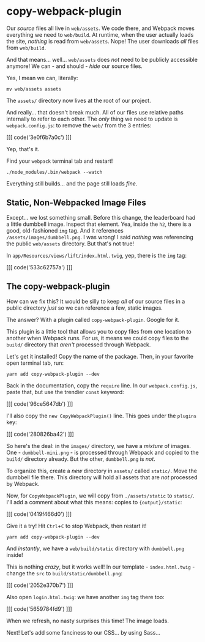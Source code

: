 # copy-webpack-plugin

Our *source* files all live in `web/assets`. We code there, and Webpack moves everything
we need to `web/build`. At runtime, when the user actually loads the site, *nothing*
is read from `web/assets`. Nope! The user downloads *all* files from `web/build`.

And that means... well... `web/assets` does *not* need to be publicly accessible
anymore! We can - and should - *hide* our source files.

Yes, I mean we can, literally:

```terminal
mv web/assets assets
```

The `assets/` directory now lives at the root of our project.

And really... that doesn't break much. All of our files use relative paths internally
to refer to each other. The *only* thing we need to update is `webpack.config.js`:
to remove the `web/` from the 3 entries:

[[[ code('3e0f6b7a0c') ]]]

Yep, that's it.

Find your `webpack` terminal tab and restart!

```terminal
./node_modules/.bin/webpack --watch
```

Everything still builds... and the page still loads *fine*.

## Static, Non-Webpacked Image Files

Except... we lost something small. Before this change, the leaderboard had a little
dumbbell image. Inspect that element. Yea, inside the `h2`, there is a good, old-fashioned
`img` tag. And it references `/assets/images/dumbbell.png`. I was wrong! I said *nothing*
was referencing the public `web/assets` directory. But that's not true!

In `app/Resources/views/lift/index.html.twig`, yep, there is the `img` tag:

[[[ code('533c62757a') ]]]

## The copy-webpack-plugin

How can we fix this? It would be silly to keep *all* of our source files in a public
directory *just* so we can reference a few, static images.

The answer? With a plugin called `copy-webpack-plugin`. Google for it.

This plugin is a little tool that allows you to copy files from one location to
another when Webpack runs. For us, it means we could copy files to the `build/`
directory that *aren't* processed through Webpack.

Let's get it installed! Copy the name of the package. Then, in your favorite open
terminal tab, run:

```terminal
yarn add copy-webpack-plugin --dev
```

Back in the documentation, copy the `require` line. In our `webpack.config.js`, paste
that, but use the trendier `const` keyword:

[[[ code('96ce5647db') ]]]

I'll also copy the `new CopyWebpackPlugin()` line. This goes under the `plugins` key:

[[[ code('280826ba42') ]]]

So here's the deal: in the `images/` directory, we have a *mixture* of images. One -
`dumbbell-mini.png` - is processed through Webpack and copied to the `build/` directory
already. But the other, `dumbbell.png` is *not*.

To organize this, create a *new* directory in `assets/` called `static/`. Move the
dumbbell file there. This directory will hold all assets that are *not* processed
by Webpack.

Now, for `CopyWebpackPlugin`, we will copy from `./assets/static` to `static/`. I'll
add a comment about what this means: copies to `{output}/static`:

[[[ code('0419f466d0') ]]]

Give it a try! Hit `Ctrl`+`C` to stop Webpack, then restart it!

```terminal
yarn add copy-webpack-plugin --dev
```

And *instantly*, we have a `web/build/static` directory with `dumbbell.png` inside!

This is nothing *crazy*, but it works well! In our template - `index.html.twig` -
change the `src` to `build/static/dumbbell.png`:

[[[ code('2052e370b7') ]]]

Also open `login.html.twig`: we have another `img` tag there too:

[[[ code('5659784fd9') ]]]

When we refresh, no nasty surprises this time! The image loads.

Next! Let's add some fanciness to our CSS... by using Sass...
